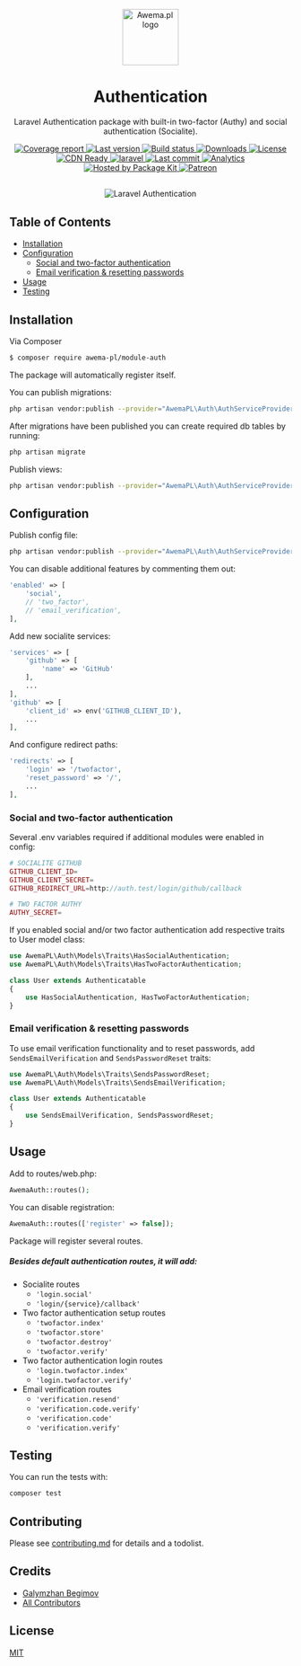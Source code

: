 <p align="center">
    <a href="https://www.awema.pl/?utm_source=github&utm_medium=auth" target="_blank" rel="noopener noreferrer">
        <img width="100" src="/assets/awema-pl/auth/img/promo/Logo_sign_color.svg" alt="Awema.pl logo">
    </a>
</p>

<h1 align="center">Authentication</h1>

<p align="center">Laravel Authentication package with built-in two-factor (Authy) and social authentication (Socialite).</p>

<p align="center">
    <a href="https://www.awema.pl/?utm_source=github&amp;utm_medium=shields">
        <img src="https://repo.awema.pl/4GBWO/awema-pl/module-auth/img/badges/master/coverage.svg" alt="Coverage report" >
    </a>
    <a href="https://www.awema.pl/?utm_source=github&amp;utm_medium=shields">
        <img src="https://www.awema.pl/4GBWO/awema-pl/module-auth/version.svg" alt="Last version" >
    </a>
    <a href="https://www.awema.pl/?utm_source=github&amp;utm_medium=shields">
        <img src="https://repo.awema.pl/4GBWO/awema-pl/module-auth/img/badges/master/build.svg" alt="Build status" >
    </a>
    <a href="https://www.awema.pl/?utm_source=github&amp;utm_medium=shields">
        <img src="https://www.awema.pl/4GBWO/awema-pl/module-auth/downloads.svg" alt="Downloads" >
    </a>
    <a href="https://www.awema.pl/?utm_source=github&amp;utm_medium=shields">
        <img src="https://img.shields.io/github/license/awema-pl/module-auth.svg" alt="License" />
    </a>
    <a href="https://www.awema.pl/?utm_source=github&amp;utm_medium=shields">
        <img src="https://www.awema.pl/4GBWO/awema-pl/module-auth/status.svg" alt="CDN Ready" /> 
    </a>
    <a href="https://www.awema.pl/?utm_source=github&amp;utm_medium=shields" target="_blank">
        <img src="/assets/awema-pl/auth/img/badges/laravel.svg" alt="laravel" />
    </a>
    <a href="https://www.awema.pl/?utm_source=github&amp;utm_medium=shields">
        <img src="https://img.shields.io/github/last-commit/awema-pl/module-auth.svg" alt="Last commit" />
    </a>
    <a href="https://github.com/awema-pl/awema-pl">
        <img src="https://ga-beacon.appspot.com/UA-134431636-1/awema-pl/module-auth" alt="Analytics" />
    </a>
    <a href="https://www.awema.pl/?utm_source=github&amp;utm_medium=shields">
        <img src="https://www.awema.pl/badges/hosted.svg" alt="Hosted by Package Kit" />
    </a>
    <a href="https://www.patreon.com/join/awemadotio">
        <img src="/assets/awema-pl/auth/img/badges/patreon.svg" alt="Patreon" />
    </a>
</p>

##
<p align="center">
    <img src="/assets/awema-pl/auth/img/github/auth-cover.gif" alt="Laravel Authentication" title="Awema.pl Authentication" />
</p>


## Table of Contents

- <a href="#installation">Installation</a>
- <a href="#configuration">Configuration</a>
    - <a href="#social-and-two-factor-authentication">Social and two-factor authentication</a>
    - <a href="#email-verification-resetting-passwords">Email verification & resetting passwords</a>
- <a href="#usage">Usage</a>
- <a href="#testing">Testing</a>

## Installation

Via Composer

``` bash
$ composer require awema-pl/module-auth
```

The package will automatically register itself.

You can publish migrations:

```bash
php artisan vendor:publish --provider="AwemaPL\Auth\AuthServiceProvider" --tag="migrations"
```

After migrations have been published you can create required db tables by running:

```bash
php artisan migrate
```

Publish views:

```bash
php artisan vendor:publish --provider="AwemaPL\Auth\AuthServiceProvider" --tag="views"
```

## Configuration

Publish config file:

```bash
php artisan vendor:publish --provider="AwemaPL\Auth\AuthServiceProvider" --tag="config"
```

You can disable additional features by commenting them out:

```php
'enabled' => [
    'social', 
    // 'two_factor',
    // 'email_verification',
],
```

Add new socialite services:

```php
'services' => [
    'github' => [
        'name' => 'GitHub'
    ],
    ...
],
'github' => [
    'client_id' => env('GITHUB_CLIENT_ID'),
    ...
],
```

And configure redirect paths:

```php
'redirects' => [
    'login' => '/twofactor',
    'reset_password' => '/',
    ...
],
```

### Social and two-factor authentication

Several .env variables required if additional modules were enabled in config:

```php
# SOCIALITE GITHUB
GITHUB_CLIENT_ID=
GITHUB_CLIENT_SECRET=
GITHUB_REDIRECT_URL=http://auth.test/login/github/callback

# TWO FACTOR AUTHY
AUTHY_SECRET=
```

If you enabled social and/or two factor authentication add respective traits to User model class:

```php
use AwemaPL\Auth\Models\Traits\HasSocialAuthentication;
use AwemaPL\Auth\Models\Traits\HasTwoFactorAuthentication;

class User extends Authenticatable
{
    use HasSocialAuthentication, HasTwoFactorAuthentication;
}
```

### Email verification & resetting passwords

To use email verification functionality and to reset passwords, add `SendsEmailVerification` and `SendsPasswordReset` traits:

```php
use AwemaPL\Auth\Models\Traits\SendsPasswordReset;
use AwemaPL\Auth\Models\Traits\SendsEmailVerification;

class User extends Authenticatable
{
    use SendsEmailVerification, SendsPasswordReset;
}
```

## Usage

Add to routes/web.php:

```php
AwemaAuth::routes();
```

You can disable registration:

```php
AwemaAuth::routes(['register' => false]);
```

Package will register several routes.

##### Besides default authentication routes, it will add:
* Socialite routes
    * `'login.social'`
    * `'login/{service}/callback'`
* Two factor authentication setup routes
    * `'twofactor.index'`
    * `'twofactor.store'`
    * `'twofactor.destroy'`
    * `'twofactor.verify'`
* Two factor authentication login routes
    * `'login.twofactor.index'`
    * `'login.twofactor.verify'`
* Email verification routes
    * `'verification.resend'`
    * `'verification.code.verify'`
    * `'verification.code'`
    * `'verification.verify'`

## Testing

You can run the tests with:

```bash
composer test
```

## Contributing

Please see [contributing.md](contributing.md) for details and a todolist.

## Credits

- [Galymzhan Begimov](https://github.com/begimov)
- [All Contributors](contributing.md)

## License

[MIT](http://opensource.org/licenses/MIT)
 
